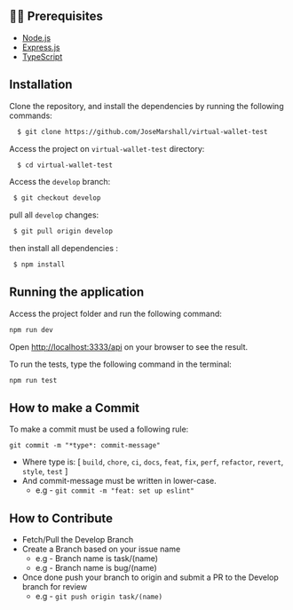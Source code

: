 ## ✋🏻 Prerequisites

- [Node.js](https://nodejs.org/en/)
- [Express.js](https://expressjs.com/)
- [TypeScript](https://www.typescriptlang.org/)

## Installation

Clone the repository, and install the dependencies by running the following commands:

```sh
  $ git clone https://github.com/JoseMarshall/virtual-wallet-test
```

Access the project on `virtual-wallet-test` directory:

```sh
  $ cd virtual-wallet-test
```

Access the `develop` branch:

```sh
 $ git checkout develop
```

pull all `develop` changes:

```sh
 $ git pull origin develop
```

then install all dependencies :

```sh
 $ npm install
```

## Running the application

Access the project folder and run the following command:

```bash
npm run dev
```

Open [http://localhost:3333/api](http://localhost:3333/api) on your browser to see the result.

To run the tests, type the following command in the terminal:

```sh
npm run test
```

## How to make a Commit

To make a commit must be used a following rule:

`git commit -m "*type*: commit-message"`

- Where type is: [ `build`, `chore`, `ci`, `docs`, `feat`, `fix`, `perf`, `refactor`, `revert`, `style`, `test` ]
- And commit-message must be written in lower-case.
  - e.g - `git commit -m "feat: set up eslint"`

## How to Contribute

- Fetch/Pull the Develop Branch
- Create a Branch based on your issue name
  - e.g - Branch name is task/(name)
  - e.g - Branch name is bug/(name)
- Once done push your branch to origin and submit a PR to the Develop branch for review
  - e.g - `git push origin task/(name)`
